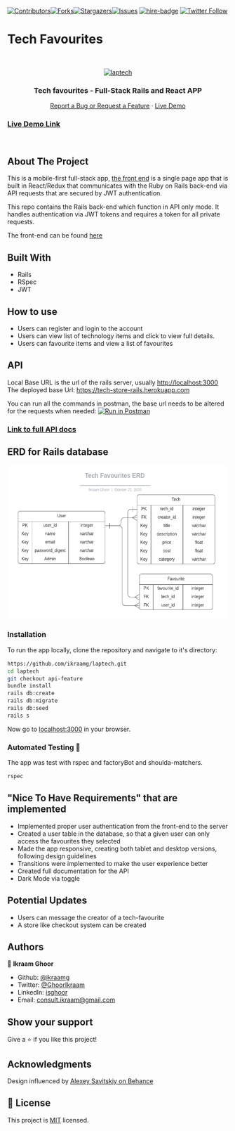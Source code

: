 [![Contributors][contributors-shield]][contributors-url][![Forks][forks-shield]][forks-url][![Stargazers][stars-shield]][stars-url][![Issues][issues-shield]][issues-url]
[![hire-badge](https://img.shields.io/badge/Consult%20/%20Hire%20Ikraam-Click%20to%20Contact-brightgreen)](mailto:consult.ikraam@gmail.com) [![Twitter Follow](https://img.shields.io/twitter/follow/GhoorIkraam?label=Follow%20Ikraam%20on%20Twitter&style=social)](https://twitter.com/GhoorIkraam)

# Tech Favourites
<!-- PROJECT LOGO -->

<br />
<p align="center">
  <a href="https://github.com/ikraamg/techStore.git">
    <p align="center"> <img src="https://user-images.githubusercontent.com/34813339/96832600-4d75e800-143f-11eb-811b-bf58741c4c45.gif" alt="laptech" height="500">
    </p>
  </a>

  <h3 align="center">Tech favourites - Full-Stack Rails and React APP </h3>

  <p align="center">
    <a href="https://github.com/ikraamg/laptech/issues">Report a Bug or Request a Feature</a>
    ·
    <a href="https://tech-favourites.herokuapp.com/home">Live Demo</a>
  </p>
</p>

<!-- Live Link  -->

### [Live Demo Link](https://tech-favourites.herokuapp.com/home)

<br>
<!-- ABOUT THE PROJECT -->

## About The Project

This is a mobile-first full-stack app, [the front end](https://github.com/ikraamg/laptech) is a single page app that is built in React/Redux that communicates with the Ruby on Rails back-end via API requests that are secured by JWT authentication.

This repo contains the Rails back-end which function in API only mode. It handles authentication via JWT tokens and requires a token for all private requests.

The front-end can be found [here](https://github.com/ikraamg/techStore)

<!-- CONTROL'S -->
## Built With

- Rails
- RSpec
- JWT

## How to use

- Users can register and login to the account
- Users can view list of technology items and click to view full details.
- Users can favourite items and view a list of favourites

## API

Local Base URL is the url of the rails server, usually <http://localhost:3000>
The deployed base Url: <https://tech-store-rails.herokuapp.com>

You can run all the commands in postman, the base url needs to be altered for the requests when needed:
[![Run in Postman](https://run.pstmn.io/button.svg)](https://app.getpostman.com/run-collection/864ada94eaa937d45450)

### [Link to full API docs](./doc/API.md)

## ERD for Rails database

<p align="center">
  <a href="./doc/Techy.png"> <img src="./doc/Techy.png" alt="laptech" height="350">
  </a>
</p>

### Installation

To run the app locally, clone the repository and navigate to it's directory:

```bash
https://github.com/ikraamg/laptech.git
cd laptech
git checkout api-feature
bundle install
rails db:create
rails db:migrate
rails db:seed
rails s
```

Now go to [localhost:3000](http://localhost:3000) in your browser.

### Automated Testing 🧪

The app was test with rspec and factoryBot and shoulda-matchers.

```bash
rspec
```

## "Nice To Have Requirements" that are implemented

- Implemented proper user authentication from the front-end to the server
- Created a user table in the database, so that a given user can only access the favourites they selected
- Made the app responsive, creating both tablet and desktop versions, following design guidelines
- Transitions were implemented to make the user experience better
- Created full documentation for the API
- Dark Mode via toggle

## Potential Updates

- Users can message the creator of a tech-favourite
- A store like checkout system can be created

<!-- CONTACT -->

## Authors

👤 **Ikraam Ghoor**

- Github: [@ikraamg](https://github.com/ikraamg)
- Twitter: [@GhoorIkraam](https://twitter.com/GhoorIkraam)
- LinkedIn: [isghoor](https://linkedin.com/isghoor)
- Email: [consult.ikraam@gmail.com](mailto:consult.ikraam@gmail.com)

## Show your support

Give a ⭐️ if you like this project!

## Acknowledgments

Design influenced by [Alexey Savitskiy on Behance](https://www.behance.net/alexey_savitskiy)

<!-- MARKDOWN LINKS & IMAGES -->
<!-- https://www.markdownguide.org/basic-syntax/#reference-style-links -->

[contributors-shield]: https://img.shields.io/github/contributors/ikraamg/laptech.svg?style=flat-square
[contributors-url]: https://github.com/ikraamg/laptech/graphs/contributors
[forks-shield]: https://img.shields.io/github/forks/ikraamg/laptech.svg?style=flat-square
[forks-url]: https://github.com/ikraamg/laptech/network/members
[stars-shield]: https://img.shields.io/github/stars/ikraamg/laptech.svg?style=flat-square
[stars-url]: https://github.com/ikraamg/laptech/stargazers
[issues-shield]: https://img.shields.io/github/issues/ikraamg/laptech.svg?style=flat-square
[issues-url]: https://github.com/ikraamg/laptech/issues

## 📝 License

This project is [MIT](https://opensource.org/licenses/MIT) licensed.
